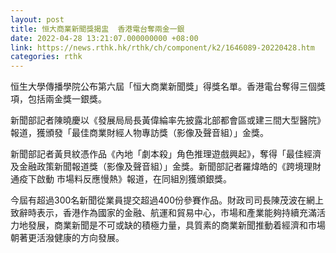 ```yaml
---
layout: post
title: 恒大商業新聞獎揭盅  香港電台奪兩金一銀
date: 2022-04-28 13:21:07.000000000 +08:00
link: https://news.rthk.hk/rthk/ch/component/k2/1646089-20220428.htm
categories: rthk
---
```


恒生大學傳播學院公布第六屆「恒大商業新聞獎」得獎名單。香港電台奪得三個獎項，包括兩金獎一銀獎。

新聞部記者陳曉慶以《發展局局長黃偉綸率先披露北部都會區或建三間大型醫院》報道，獲頒發「最佳商業財經人物專訪獎（影像及聲音組）」金獎。

新聞部記者黃貝紋憑作品《內地「劇本殺」角色推理遊戲興起》，奪得「最佳經濟及金融政策新聞報道獎（影像及聲音組）」金獎。新聞部記者羅煒皓的《跨境理財通疫下啟動  市場料反應慢熱》報道，在同組別獲頒銀獎。

今屆有超過300名新聞從業員提交超過400份參賽作品。財政司司長陳茂波在網上致辭時表示，香港作為國家的金融、航運和貿易中心，市場和產業能夠持續充滿活力地發展，商業新聞是不可或缺的積極力量，具質素的商業新聞推動着經濟和市場朝著更活潑健康的方向發展。

